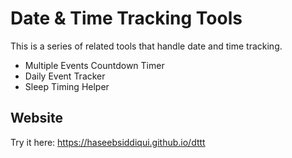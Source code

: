 # Date & Time Tracking Tools

This is a series of related tools that handle date and time tracking.

- Multiple Events Countdown Timer
- Daily Event Tracker
- Sleep Timing Helper

## Website

Try it here: <https://haseebsiddiqui.github.io/dttt>

